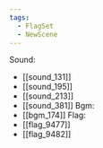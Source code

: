 ```yaml
---
tags:
  - FlagSet
  - NewScene
---
```

Sound:
- [[sound_131]]
- [[sound_195]]
- [[sound_213]]
- [[sound_381]]
Bgm:
- [[bgm_174]]
Flag:
- [[flag_9477]]
- [[flag_9482]]
